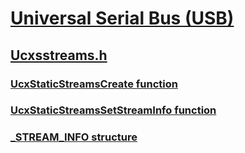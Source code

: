 # [Universal Serial Bus (USB)](../_usbref/index.md)
## [Ucxsstreams.h](index.md)
### [UcxStaticStreamsCreate function](../ucxsstreams/nf-ucxsstreams-ucxstaticstreamscreate.md)
### [UcxStaticStreamsSetStreamInfo function](../ucxsstreams/nf-ucxsstreams-ucxstaticstreamssetstreaminfo.md)
### [_STREAM_INFO structure](../ucxsstreams/ns-ucxsstreams-_stream_info.md)
